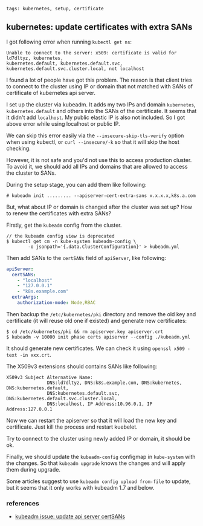 ```metadata
tags: kubernetes, setup, certificate
```

## kubernetes: update certificates with extra SANs

I got following error when running `kubectl get ns`:

    Unable to connect to the server: x509: certificate is valid for ld7dltyz, kubernetes,
    kubernetes.default, kubernetes.default.svc, kubernetes.default.svc.cluster.local, not localhost

I found a lot of people have got this problem. The reason is that client tries to connect
 to the cluster using IP or domain that not matched with SANs of certificate of kubernetes
 api server.

I set up the cluster via kubeadm. It adds my two IPs and domain `kubernetes`, `kubernetes.default`
 and others into the SANs of the certificate. It seems that it didn't add `localhost`. My
 public elastic IP is also not included. So I got above error while using localhost or
 public IP.

We can skip this error easily via the `--insecure-skip-tls-verify` option when using
 kubectl, or `curl --insecure/-k` so that it will skip the host checking.

However, it is not safe and you'd not use this to access production cluster. To avoid
 it, we should add all IPs and domains that are allowed to access the cluster to SANs.

During the setup stage, you can add them like following:

    # kubeadm init ......... --apiserver-cert-extra-sans x.x.x.x,k8s.a.com

But, what about IP or domain is changed after the cluster was set up? How to renew
 the certificates with extra SANs?

Firstly, get the `kubeadm` config from the cluster.

    // the kubeadm config view is deprecated
    $ kubectl get cm -n kube-system kubeadm-config \
            -o jsonpath='{.data.ClusterConfiguration}' > kubeadm.yml

Then add SANs to the `certSANs` field of `apiServer`, like following:

```yaml
apiServer:
  certSANs:
    - "localhost"
    - "127.0.0.1"
    - "k8s.example.com"
  extraArgs:
    authorization-mode: Node,RBAC
```

Then backup the `/etc/kubernetes/pki` directory and remove the old key and certificate
 (it will reuse old one if existed) and generate new certificates:

    $ cd /etc/kubernetes/pki && rm apiserver.key apiserver.crt
    $ kubeadm -v 10000 init phase certs apiserver --config ./kubeadm.yml

It should generate new certificates. We can check it using `openssl x509 -text -in xxx.crt`.

The X509v3 extensions should contains SANs like following:

    X509v3 Subject Alternative Name:
                   DNS:ld7dltyz, DNS:k8s.example.com, DNS:kubernetes, DNS:kubernetes.default,
                   DNS:kubernetes.default.svc, DNS:kubernetes.default.svc.cluster.local,
                   DNS:localhost, IP Address:10.96.0.1, IP Address:127.0.0.1

Now we can restart the apiserver so that it will load the new key and certificate.
Just kill the process and restart kuebelet.

Try to connect to the cluster using newly added IP or domain, it should be ok.

Finally, we should update the `kubeadm-config` configmap in `kube-system` with the changes.
So that `kubeadm upgrade` knows the changes and will apply them during upgrade.

Some articles suggest to use `kubeadm config upload from-file` to update, but it seems that
 it only works with kubeadm 1.7 and below.

### references
- [kubeadm issue: update api server certSANs](https://github.com/kubernetes/kubeadm/issues/1447)


